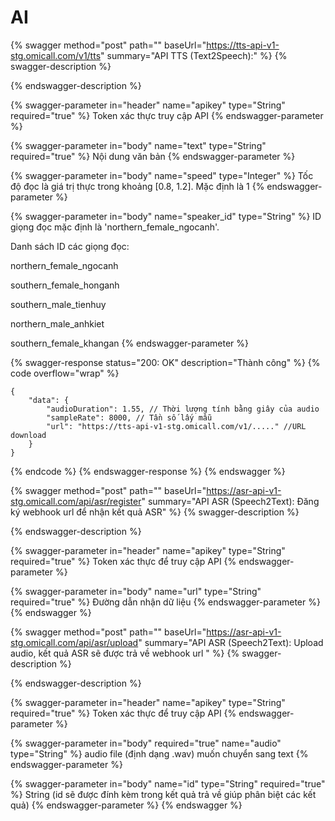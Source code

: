 # AI



{% swagger method="post" path="" baseUrl="https://tts-api-v1-stg.omicall.com/v1/tts" summary="API TTS (Text2Speech):" %}
{% swagger-description %}

{% endswagger-description %}

{% swagger-parameter in="header" name="apikey" type="String" required="true" %}
Token xác thực truy cập API
{% endswagger-parameter %}

{% swagger-parameter in="body" name="text" type="String" required="true" %}
Nội dung văn bản
{% endswagger-parameter %}

{% swagger-parameter in="body" name="speed" type="Integer" %}
Tốc độ đọc là giá trị thực trong khoảng \[0.8, 1.2]. Mặc định là 1
{% endswagger-parameter %}

{% swagger-parameter in="body" name="speaker_id" type="String" %}
ID giọng đọc mặc định là 'northern\_female\_ngocanh'.&#x20;



Danh sách ID các giọng đọc:&#x20;

northern\_female\_ngocanh

southern\_female\_honganh

southern\_male\_tienhuy

northern\_male\_anhkiet

southern\_female\_khangan
{% endswagger-parameter %}

{% swagger-response status="200: OK" description="Thành công" %}
{% code overflow="wrap" %}
```
{
    "data": {
        "audioDuration": 1.55, // Thời lượng tính bằng giây của audio
        "sampleRate": 8000, // Tần số lấy mẫu 
        "url": "https://tts-api-v1-stg.omicall.com/v1/....." //URL download
    }
}
```
{% endcode %}
{% endswagger-response %}
{% endswagger %}



{% swagger method="post" path="" baseUrl="https://asr-api-v1-stg.omicall.com/api/asr/register" summary="API ASR (Speech2Text): Đăng ký webhook url để nhận kết quả ASR" %}
{% swagger-description %}

{% endswagger-description %}

{% swagger-parameter in="header" name="apikey" type="String" required="true" %}
Token xác thực để truy cập API
{% endswagger-parameter %}

{% swagger-parameter in="body" name="url" type="String" required="true" %}
Đường dẫn nhận dữ liệu
{% endswagger-parameter %}
{% endswagger %}



{% swagger method="post" path="" baseUrl="https://asr-api-v1-stg.omicall.com/api/asr/upload" summary="API ASR (Speech2Text): Upload audio, kết quả ASR sẽ được trả về webhook url " %}
{% swagger-description %}

{% endswagger-description %}

{% swagger-parameter in="header" name="apikey" type="String" required="true" %}
Token xác thực để truy cập API
{% endswagger-parameter %}

{% swagger-parameter in="body" required="true" name="audio" type="String" %}
audio file (định dạng .wav) muốn chuyển sang text
{% endswagger-parameter %}

{% swagger-parameter in="body" name="id" type="String" required="true" %}
String (id sẽ được đính kèm trong kết quả trả về giúp phân biệt các kết quả)
{% endswagger-parameter %}
{% endswagger %}
